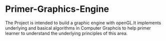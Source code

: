 # Primer-Graphics-Engine
The Project is intended to build a graphic engine with openGL.It implements underlying and basical algorithms in Computer Graphcis to help primer learner to understand the underlying principles of this area.
